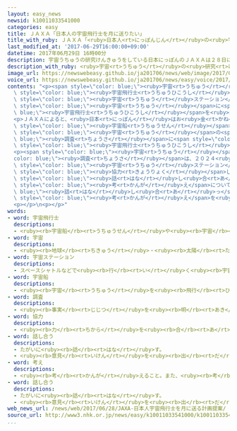 ```yaml
---
layout: easy_news
newsid: k10011033541000
categories: easy
title: ＪＡＸＡ「日本人の宇宙飛行士を月に送りたい」
title_with_ruby: ＪＡＸＡ「<ruby>日本人<rt>にっぽんじん</rt></ruby>の<ruby>宇宙飛行士<rt>うちゅうひこうし</rt></ruby>を<ruby>月<rt>つき</rt></ruby>に<ruby>送<rt>おく</rt></ruby>りたい」
last_modified_at: '2017-06-29T16:00:00+09:00'
datetime: 2017年06月29日 16時00分
description: 宇宙うちゅうの研究けんきゅうをしている日本にっぽんのＪＡＸＡは２８日にち、２０２５年ねんごろから日本人にっぽんじんの宇宙飛行士うちゅうひこうしを月つきに送おくりたいと考かんがえていると言いいました。
description_with_ruby: <ruby>宇宙<rt>うちゅう</rt></ruby>の<ruby>研究<rt>けんきゅう</rt></ruby>をしている<ruby>日本<rt>にっぽん</rt></ruby>のＪＡＸＡは２８<ruby>日<rt>にち</rt></ruby>、２０２５<ruby>年<rt>ねん</rt></ruby>ごろから<ruby>日本人<rt>にっぽんじん</rt></ruby>の<ruby>宇宙飛行士<rt>うちゅうひこうし</rt></ruby>を<ruby>月<rt>つき</rt></ruby>に<ruby>送<rt>おく</rt></ruby>りたいと<ruby>考<rt>かんが</rt></ruby>えていると<ruby>言<rt>い</rt></ruby>いました。
image_url: https://newswebeasy.github.io/ja201706/news/web/image/2017/06/29/k10011033541000.jpg
voice_url: https://newswebeasy.github.io/ja201706/news/easy/voice/2017/06/29/k10011033541000.mp3
contents: "<p><span style=\"color: blue;\"><ruby>宇宙<rt>うちゅう</rt></ruby></span>の<ruby>研究<rt>けんきゅう</rt></ruby>をしている<ruby>日本<rt>にっぽん</rt></ruby>のＪＡＸＡは２８<ruby>日<rt>にち</rt></ruby>、２０２５<ruby>年<rt>ねん</rt></ruby>ごろから<ruby>日本人<rt>にっぽんじん</rt></ruby>の<span\
  \ style=\"color: blue;\"><ruby>宇宙飛行士<rt>うちゅうひこうし</rt></ruby></span>を<ruby>月<rt>つき</rt></ruby>に<ruby>送<rt>おく</rt></ruby>りたいと<ruby>考<rt>かんが</rt></ruby>えていると<ruby>言<rt>い</rt></ruby>いました。ＪＡＸＡが、<ruby>高<rt>たか</rt></ruby>さ４００ｋｍにある<ruby>国際<rt>こくさい</rt></ruby><span\
  \ style=\"color: blue;\"><ruby>宇宙<rt>うちゅう</rt></ruby>ステーション</span>よりも<ruby>遠<rt>とお</rt></ruby>い<span\
  \ style=\"color: blue;\"><ruby>宇宙<rt>うちゅう</rt></ruby></span>に<span style=\"color:\
  \ blue;\"><ruby>宇宙飛行士<rt>うちゅうひこうし</rt></ruby></span>を<ruby>送<rt>おく</rt></ruby>りたいと<ruby>言<rt>い</rt></ruby>ったのは<ruby>初<rt>はじ</rt></ruby>めてです。</p>\n\
  <p>ＪＡＸＡによると、<ruby>日本<rt>にっぽん</rt></ruby>はお<ruby>金<rt>かね</rt></ruby>がかかるため<ruby>人<rt>ひと</rt></ruby>が<ruby>乗<rt>の</rt></ruby>る<span\
  \ style=\"color: blue;\"><ruby>宇宙船<rt>うちゅうせん</rt></ruby></span>などはつくらないで、ほかの<ruby>役<rt>やく</rt></ruby>に<ruby>立<rt>た</rt></ruby>つ<ruby>技術<rt>ぎじゅつ</rt></ruby>を<ruby>考<rt>かんが</rt></ruby>えて、<ruby>世界<rt>せかい</rt></ruby>の<ruby>国<rt>くに</rt></ruby>が<ruby>行<rt>おこな</rt></ruby>う<span\
  \ style=\"color: blue;\"><ruby>宇宙<rt>うちゅう</rt></ruby></span>の<span style=\"color:\
  \ blue;\"><ruby>調査<rt>ちょうさ</rt></ruby></span>に<span style=\"color: blue;\"><ruby>協力<rt>きょうりょく</rt></ruby></span>します。そして、<ruby>日本人<rt>にっぽんじん</rt></ruby>の<span\
  \ style=\"color: blue;\"><ruby>宇宙飛行士<rt>うちゅうひこうし</rt></ruby></span>を<ruby>月<rt>つき</rt></ruby>に<ruby>送<rt>おく</rt></ruby>ることができるようにします。</p>\n\
  <p><span style=\"color: blue;\"><ruby>宇宙<rt>うちゅう</rt></ruby></span>の<span style=\"\
  color: blue;\"><ruby>調査<rt>ちょうさ</rt></ruby></span>は、２０２４<ruby>年<rt>ねん</rt></ruby>までは<ruby>国際<rt>こくさい</rt></ruby><span\
  \ style=\"color: blue;\"><ruby>宇宙<rt>うちゅう</rt></ruby>ステーション</span>を<ruby>使<rt>つか</rt></ruby>って<ruby>世界<rt>せかい</rt></ruby>の<ruby>国<rt>くに</rt></ruby>が<span\
  \ style=\"color: blue;\"><ruby>協力<rt>きょうりょく</rt></ruby></span>して<ruby>行<rt>おこな</rt></ruby>うことになっています。２０２５<ruby>年<rt>ねん</rt></ruby>からあとについては、<ruby>来年<rt>らいねん</rt></ruby>３<ruby>月<rt>がつ</rt></ruby>の<ruby>会議<rt>かいぎ</rt></ruby>で<span\
  \ style=\"color: blue;\"><ruby>話<rt>はな</rt></ruby>し<ruby>合<rt>あ</rt></ruby>う</span><ruby>予定<rt>よてい</rt></ruby>です。<ruby>日本<rt>にっぽん</rt></ruby>は<ruby>会議<rt>かいぎ</rt></ruby>までにＪＡＸＡの<span\
  \ style=\"color: blue;\"><ruby>考<rt>かんが</rt></ruby>え</span>について<span style=\"color:\
  \ blue;\"><ruby>話<rt>はな</rt></ruby>し<ruby>合<rt>あ</rt></ruby>っ</span>て、<ruby>国<rt>くに</rt></ruby>の<span\
  \ style=\"color: blue;\"><ruby>考<rt>かんが</rt></ruby>え</span>を<ruby>決<rt>き</rt></ruby>めることにしています。</p>\n\
  <p></p>\n<p></p>"
words:
- word: 宇宙飛行士
  descriptions:
  - <ruby><rb>宇宙船</rb><rt>うちゅうせん</rt></ruby>や<ruby><rb>宇宙</rb><rt>うちゅう</rt></ruby>ステーションの<ruby><rb>乗組員</rb><rt>のりくみいん</rt></ruby>。
- word: 宇宙
  descriptions:
  - <ruby><rb>地球</rb><rt>ちきゅう</rt></ruby>・<ruby><rb>太陽</rb><rt>たいよう</rt></ruby>・<ruby><rb>星</rb><rt>ほし</rt></ruby>などのある、<ruby><rb>果</rb><rt>は</rt></ruby>てしなく<ruby><rb>広</rb><rt>ひろ</rt></ruby>い<ruby><rb>空間</rb><rt>くうかん</rt></ruby>のこと。<ruby><rb>地球</rb><rt>ちきゅう</rt></ruby>は<ruby><rb>太陽</rb><rt>たいよう</rt></ruby>を<ruby><rb>中心</rb><rt>ちゅうしん</rt></ruby>にして<ruby><rb>銀河系宇宙</rb><rt>ぎんがけいうちゅう</rt></ruby>にあり、この<ruby><rb>銀河系宇宙</rb><rt>ぎんがけいうちゅう</rt></ruby>のようなものがたくさん<ruby><rb>集</rb><rt>あつ</rt></ruby>まって<ruby><rb>宇宙</rb><rt>うちゅう</rt></ruby>を<ruby><rb>作</rb><rt>つく</rt></ruby>っている。
- word: 宇宙ステーション
  descriptions:
  - スペースシャトルなどで<ruby><rb>行</rb><rt>い</rt></ruby>く<ruby><rb>宇宙</rb><rt>うちゅう</rt></ruby><ruby><rb>旅行</rb><rt>りょこう</rt></ruby>や、<ruby><rb>宇宙</rb><rt>うちゅう</rt></ruby>での<ruby><rb>研究</rb><rt>けんきゅう</rt></ruby>の<ruby><rb>基地</rb><rt>きち</rt></ruby>として、その<ruby><rb>中</rb><rt>なか</rt></ruby>でたくさんの<ruby><rb>人</rb><rt>ひと</rt></ruby>が<ruby><rb>生活</rb><rt>せいかつ</rt></ruby>を<ruby><rb>続</rb><rt>つづ</rt></ruby>けられる<ruby><rb>大</rb><rt>おお</rt></ruby>きな<ruby><rb>人工衛星</rb><rt>じんこうえいせい</rt></ruby>。
- word: 宇宙船
  descriptions:
  - <ruby><rb>宇宙</rb><rt>うちゅう</rt></ruby>を<ruby><rb>飛行</rb><rt>ひこう</rt></ruby>するための<ruby><rb>乗</rb><rt>の</rt></ruby>り<ruby><rb>物</rb><rt>もの</rt></ruby>。
- word: 調査
  descriptions:
  - <ruby><rb>事実</rb><rt>じじつ</rt></ruby>を<ruby><rb>明</rb><rt>あき</rt></ruby>らかにするために、<ruby><rb>調</rb><rt>しら</rt></ruby>べること。
- word: 協力
  descriptions:
  - <ruby><rb>力</rb><rt>ちから</rt></ruby>を<ruby><rb>合</rb><rt>あ</rt></ruby>わせて、ものごとを<ruby><rb>行</rb><rt>おこな</rt></ruby>うこと。
- word: 話し合う
  descriptions:
  - たがいに<ruby><rb>話</rb><rt>はな</rt></ruby>す。
  - <ruby><rb>意見</rb><rt>いけん</rt></ruby>を<ruby><rb>出</rb><rt>だ</rt></ruby>し<ruby><rb>合</rb><rt>あ</rt></ruby>う。
- word: 考え
  descriptions:
  - <ruby><rb>考</rb><rt>かんが</rt></ruby>えること。また、<ruby><rb>考</rb><rt>かんが</rt></ruby>えた<ruby><rb>内容</rb><rt>ないよう</rt></ruby>。
- word: 話し合う
  descriptions:
  - たがいに<ruby><rb>話</rb><rt>はな</rt></ruby>す。
  - <ruby><rb>意見</rb><rt>いけん</rt></ruby>を<ruby><rb>出</rb><rt>だ</rt></ruby>し<ruby><rb>合</rb><rt>あ</rt></ruby>う。
web_news_url: /news/web/2017/06/28/JAXA-日本人宇宙飛行士を月に送る計画提案/
source_url: http://www3.nhk.or.jp/news/easy/k10011033541000/k10011033541000.html
...
```

